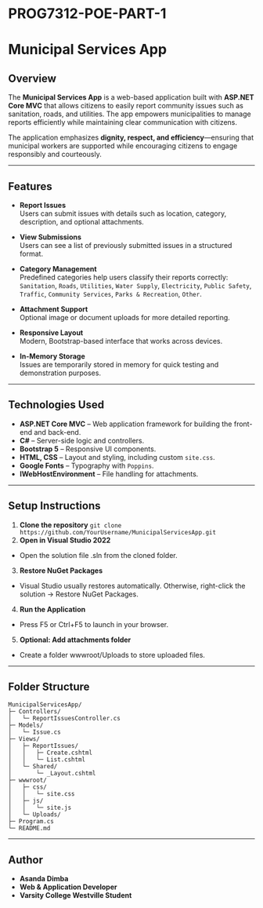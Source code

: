 # PROG7312-POE-PART-1

# Municipal Services App

## Overview
The **Municipal Services App** is a web-based application built with **ASP.NET Core MVC** that allows citizens to easily report community issues such as sanitation, roads, and utilities. The app empowers municipalities to manage reports efficiently while maintaining clear communication with citizens.  

The application emphasizes **dignity, respect, and efficiency**—ensuring that municipal workers are supported while encouraging citizens to engage responsibly and courteously.

---

## Features

- **Report Issues**  
  Users can submit issues with details such as location, category, description, and optional attachments.

- **View Submissions**  
  Users can see a list of previously submitted issues in a structured format.

- **Category Management**  
  Predefined categories help users classify their reports correctly:  
  `Sanitation`, `Roads`, `Utilities`, `Water Supply`, `Electricity`, `Public Safety`, `Traffic`, `Community Services`, `Parks & Recreation`, `Other`.

- **Attachment Support**  
  Optional image or document uploads for more detailed reporting.

- **Responsive Layout**  
  Modern, Bootstrap-based interface that works across devices.

- **In-Memory Storage**  
  Issues are temporarily stored in memory for quick testing and demonstration purposes.

---

## Technologies Used

- **ASP.NET Core MVC** – Web application framework for building the front-end and back-end.
- **C#** – Server-side logic and controllers.
- **Bootstrap 5** – Responsive UI components.
- **HTML, CSS** – Layout and styling, including custom `site.css`.
- **Google Fonts** – Typography with `Poppins`.
- **IWebHostEnvironment** – File handling for attachments.

---

## Setup Instructions

1. **Clone the repository**
`` git clone https://github.com/YourUsername/MunicipalServicesApp.git
`` 
2. **Open in Visual Studio 2022**
- Open the solution file .sln from the cloned folder.

3. **Restore NuGet Packages**
- Visual Studio usually restores automatically. Otherwise, right-click the solution → Restore NuGet Packages.

4. **Run the Application**
- Press F5 or Ctrl+F5 to launch in your browser.

5. **Optional: Add attachments folder**
- Create a folder wwwroot/Uploads to store uploaded files.

---

## Folder Structure

```
MunicipalServicesApp/
├─ Controllers/
│   └─ ReportIssuesController.cs
├─ Models/
│   └─ Issue.cs
├─ Views/
│   ├─ ReportIssues/
│   │   ├─ Create.cshtml
│   │   └─ List.cshtml
│   └─ Shared/
│       └─ _Layout.cshtml
├─ wwwroot/
│   ├─ css/
│   │   └─ site.css
│   ├─ js/
│   │   └─ site.js
│   └─ Uploads/
├─ Program.cs
└─ README.md
```

---

## Author
- **Asanda Dimba**
- **Web & Application Developer**
- **Varsity College Westville Student**
